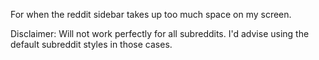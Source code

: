 For when the reddit sidebar takes up too much space on my screen.

Disclaimer: Will not work perfectly for all subreddits. I'd advise using the default subreddit styles in those cases.